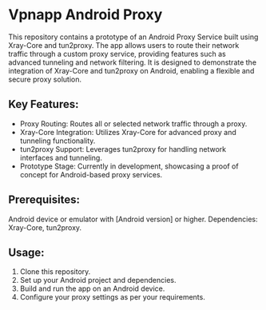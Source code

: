 # Vpnapp Android Proxy

This repository contains a prototype of an Android Proxy Service built using Xray-Core and tun2proxy. The app allows users to route their network traffic through a custom proxy service, providing features such as advanced tunneling and network filtering. It is designed to demonstrate the integration of Xray-Core and tun2proxy on Android, enabling a flexible and secure proxy solution.

## Key Features:

* Proxy Routing: Routes all or selected network traffic through a proxy.
* Xray-Core Integration: Utilizes Xray-Core for advanced proxy and tunneling functionality.
* tun2proxy Support: Leverages tun2proxy for handling network interfaces and tunneling.
* Prototype Stage: Currently in development, showcasing a proof of concept for Android-based proxy services.

## Prerequisites:

Android device or emulator with [Android version] or higher.
Dependencies: Xray-Core, tun2proxy.

## Usage:

1. Clone this repository.
2. Set up your Android project and dependencies.
3. Build and run the app on an Android device.
4. Configure your proxy settings as per your requirements.
